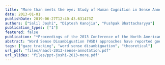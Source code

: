 ```yaml
---
title: "More than meets the eye: Study of Human Cognition in Sense Annotation"
date: 2013-01-01
publishDate: 2019-06-27T12:40:43.631473Z
authors: ["Salil Joshi", "Diptesh Kanojia", "Pushpak Bhattacharyya"]
publication_types: ["1"]
featured: false
publication: "*Proceedings of the 2013 Conference of the North American Chapter of the Association for Computational Linguistics: Human Language Technologies*"
abstract: "Word Sense Disambiguation (WSD) approaches have reported good accuracies in recent years. However, these approaches can be classified as weak AI systems. According to the classical definition, a strong AI based WSD system should perform the task of sense disambiguation in the same manner and with similar accuracy as human beings. In order to accomplish this, a detailed understanding of the human techniques employed for sense disambiguation is necessary. Instead of building yet another WSD system that uses contextual evidence for sense disambiguation, as has been done before, we have taken a step back - we have endeavored to discover the cognitive faculties that lie at the very core of the human sense disambiguation technique. In this paper, we present a hypothesis regarding the cognitive sub-processes involved in the task of WSD. We support our hypothesis using the experiments conducted through the means of an eye-tracking device. We also strive to find the levels of difficulties in annotating various classes of words, with senses. We believe, once such an in-depth analysis is performed, numerous insights can be gained to develop a robust WSD system that conforms to the principle of strong AI."
tags: ["gaze tracking", "word sense disambiguation", "theoretical"]
url_pdf: "files/naacl-2013-sense-annotation.pdf"
url_slides: "files/ppt-joshi-2013-more.pdf"
---
```


